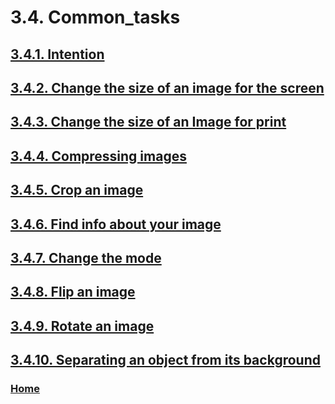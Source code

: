 # 3.4. Common_tasks

## [3.4.1. Intention](./03-04-01-intention.md)
## [3.4.2. Change the size of an image for the screen](./03-04-02-change-the-size-of-an-image-for-the-screen.md)
## [3.4.3. Change the size of an Image for print](./03-04-03-change-the-size-of-an-Image-for-print.md)
## [3.4.4. Compressing images](./03-04-04-compressing-images.md)
## [3.4.5. Crop an image](./03-04-05-crop-an-image.md)
## [3.4.6. Find info about your image](./03-04-06-find-info-about-your-image.md)
## [3.4.7. Change the mode](./03-04-07-change-the-mode.md)
## [3.4.8. Flip an image](./03-04-08-flip-an-image.md)
## [3.4.9. Rotate an image](./03-04-09-rotate-an-image.md)
## [3.4.10. Separating an object from its background](./03-04-10-separating-an-object-from-its-background.md)

### [Home](./00-home.md)
